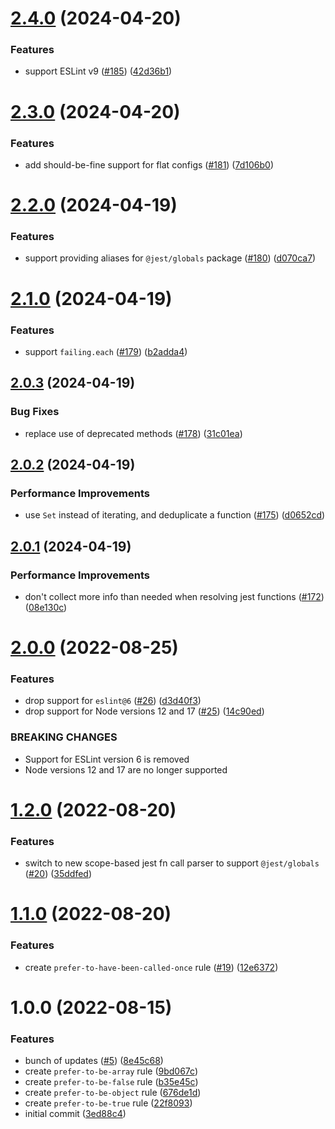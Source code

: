 # [2.4.0](https://github.com/jest-community/eslint-plugin-jest-extended/compare/v2.3.0...v2.4.0) (2024-04-20)


### Features

* support ESLint v9 ([#185](https://github.com/jest-community/eslint-plugin-jest-extended/issues/185)) ([42d36b1](https://github.com/jest-community/eslint-plugin-jest-extended/commit/42d36b198d0c6b489636843475e8ebd9ea4e837d))

# [2.3.0](https://github.com/jest-community/eslint-plugin-jest-extended/compare/v2.2.0...v2.3.0) (2024-04-20)


### Features

* add should-be-fine support for flat configs ([#181](https://github.com/jest-community/eslint-plugin-jest-extended/issues/181)) ([7d106b0](https://github.com/jest-community/eslint-plugin-jest-extended/commit/7d106b0fc8eb99946ba760bd9f4feccc8fb6e18e))

# [2.2.0](https://github.com/jest-community/eslint-plugin-jest-extended/compare/v2.1.0...v2.2.0) (2024-04-19)


### Features

* support providing aliases for `@jest/globals` package ([#180](https://github.com/jest-community/eslint-plugin-jest-extended/issues/180)) ([d070ca7](https://github.com/jest-community/eslint-plugin-jest-extended/commit/d070ca79caf41e0974c8b048a741f0db8104e4d1))

# [2.1.0](https://github.com/jest-community/eslint-plugin-jest-extended/compare/v2.0.3...v2.1.0) (2024-04-19)


### Features

* support `failing.each` ([#179](https://github.com/jest-community/eslint-plugin-jest-extended/issues/179)) ([b2adda4](https://github.com/jest-community/eslint-plugin-jest-extended/commit/b2adda4cacf1616ce18bed4d655a8a5b533c6664))

## [2.0.3](https://github.com/jest-community/eslint-plugin-jest-extended/compare/v2.0.2...v2.0.3) (2024-04-19)


### Bug Fixes

* replace use of deprecated methods ([#178](https://github.com/jest-community/eslint-plugin-jest-extended/issues/178)) ([31c01ea](https://github.com/jest-community/eslint-plugin-jest-extended/commit/31c01ea02f4b8dbdf7e103efbde5aa9bd03fbfb2))

## [2.0.2](https://github.com/jest-community/eslint-plugin-jest-extended/compare/v2.0.1...v2.0.2) (2024-04-19)


### Performance Improvements

* use `Set` instead of iterating, and deduplicate a function ([#175](https://github.com/jest-community/eslint-plugin-jest-extended/issues/175)) ([d0652cd](https://github.com/jest-community/eslint-plugin-jest-extended/commit/d0652cdb82b692cdee0f2ef4616b96e89c6d4ddf))

## [2.0.1](https://github.com/jest-community/eslint-plugin-jest-extended/compare/v2.0.0...v2.0.1) (2024-04-19)


### Performance Improvements

* don't collect more info than needed when resolving jest functions ([#172](https://github.com/jest-community/eslint-plugin-jest-extended/issues/172)) ([08e130c](https://github.com/jest-community/eslint-plugin-jest-extended/commit/08e130c79df9e81e6b4c9c0e0f8b52885ee20ada))

# [2.0.0](https://github.com/jest-community/eslint-plugin-jest-extended/compare/v1.2.0...v2.0.0) (2022-08-25)


### Features

* drop support for `eslint@6` ([#26](https://github.com/jest-community/eslint-plugin-jest-extended/issues/26)) ([d3d40f3](https://github.com/jest-community/eslint-plugin-jest-extended/commit/d3d40f30266b00bf7182adcd90f52f3ccd1859ba))
* drop support for Node versions 12 and 17 ([#25](https://github.com/jest-community/eslint-plugin-jest-extended/issues/25)) ([14c90ed](https://github.com/jest-community/eslint-plugin-jest-extended/commit/14c90edffc359db59b1492fa9a94e361b6959f28))


### BREAKING CHANGES

* Support for ESLint version 6 is removed
* Node versions 12 and 17 are no longer supported

# [1.2.0](https://github.com/jest-community/eslint-plugin-jest-extended/compare/v1.1.0...v1.2.0) (2022-08-20)


### Features

* switch to new scope-based jest fn call parser to support `@jest/globals` ([#20](https://github.com/jest-community/eslint-plugin-jest-extended/issues/20)) ([35ddfed](https://github.com/jest-community/eslint-plugin-jest-extended/commit/35ddfedd58de975ca2c235a5295dfa28aab11ac5))

# [1.1.0](https://github.com/jest-community/eslint-plugin-jest-extended/compare/v1.0.0...v1.1.0) (2022-08-20)


### Features

* create `prefer-to-have-been-called-once` rule ([#19](https://github.com/jest-community/eslint-plugin-jest-extended/issues/19)) ([12e6372](https://github.com/jest-community/eslint-plugin-jest-extended/commit/12e6372ec54df6d768254bd528a970163a9fbc63))

# 1.0.0 (2022-08-15)


### Features

* bunch of updates ([#5](https://github.com/jest-community/eslint-plugin-jest-extended/issues/5)) ([8e45c68](https://github.com/jest-community/eslint-plugin-jest-extended/commit/8e45c682b7c287f2180b03c4e903288a69c32711))
* create `prefer-to-be-array` rule ([9bd067c](https://github.com/jest-community/eslint-plugin-jest-extended/commit/9bd067ccc37d7651f812782bde785868c9cadfb4))
* create `prefer-to-be-false` rule ([b35e45c](https://github.com/jest-community/eslint-plugin-jest-extended/commit/b35e45c23cb2aa660034ac49b5082c61f34de758))
* create `prefer-to-be-object` rule ([676de1d](https://github.com/jest-community/eslint-plugin-jest-extended/commit/676de1d77ba19430d96f5df93ce8f3a548c6acfe))
* create `prefer-to-be-true` rule ([22f8093](https://github.com/jest-community/eslint-plugin-jest-extended/commit/22f8093136c30212498b8a347891f1cff995003b))
* initial commit ([3ed88c4](https://github.com/jest-community/eslint-plugin-jest-extended/commit/3ed88c4699d2ef82780183bae00560282a3f1916))
